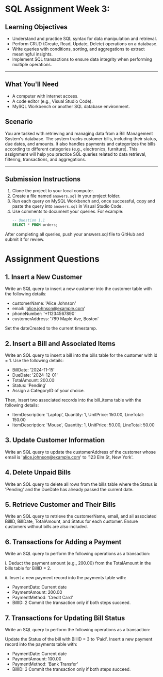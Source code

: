 # SQL Assignment Week 3:

## Learning Objectives
- Understand and practice SQL syntax for data manipulation and retrieval.
- Perform CRUD (Create, Read, Update, Delete) operations on a database.
- Write queries with conditions, sorting, and aggregations to extract meaningful insights.
- Implement SQL transactions to ensure data integrity when performing multiple operations.


---

## What You'll Need
- A computer with internet access.
- A code editor (e.g., Visual Studio Code).
- MySQL Workbench or another SQL database environment.



## Scenario
You are tasked with retrieving and managing data from a Bill Management System's database. The system tracks customer bills, including their status, due dates, and amounts. It also handles payments and categorizes the bills according to different categories (e.g., electronics, furniture). This assignment will help you practice SQL queries related to data retrieval, filtering, transactions, and aggregations.

---

## Submission Instructions
1. Clone the project to your local computer.
2. Create a file named `answers.sql` in your project folder.
3. Run each query on MySQL Workbench and, once successful, copy and paste the query into `answers.sql` in Visual Studio Code.
4. Use comments to document your queries. For example:
   ```sql
   -- Question 1.1
   SELECT * FROM orders;
After completing all queries, push your answers.sql file to GitHub and submit it for review.

# Assignment Questions

## 1. Insert a New Customer
Write an SQL query to insert a new customer into the customer table with the following details:

- customerName: 'Alice Johnson'
- email: 'alice.johnson@example.com'
- phoneNumber: '+11234567890'
- customerAddress: '789 Maple Ave, Boston'
  
Set the dateCreated to the current timestamp.

## 2. Insert a Bill and Associated Items
Write an SQL query to insert a bill into the bills table for the customer with id = 1.
Use the following details:

- BillDate: '2024-11-15'
- DueDate: '2024-12-01'
- TotalAmount: 200.00
- Status: 'Pending'
- Assign a CategoryID of your choice.
  
Then, insert two associated records into the bill_items table with the following details:

- ItemDescription: 'Laptop', Quantity: 1, UnitPrice: 150.00, LineTotal: 150.00
- ItemDescription: 'Mouse', Quantity: 1, UnitPrice: 50.00, LineTotal: 50.00
## 3. Update Customer Information
Write an SQL query to update the customerAddress of the customer whose email is 'alice.johnson@example.com' to '123 Elm St, New York'.

## 4. Delete Unpaid Bills
Write an SQL query to delete all rows from the bills table where the Status is 'Pending' and the DueDate has already passed the current date.

## 5. Retrieve Customer and Their Bills
Write an SQL query to retrieve the customerName, email, and all associated BillID, BillDate, TotalAmount, and Status for each customer. Ensure customers without bills are also included.

## 6. Transactions for Adding a Payment
Write an SQL query to perform the following operations as a transaction:

i. Deduct the payment amount (e.g., 200.00) from the TotalAmount in the bills table for BillID = 2.

ii.  Insert a new payment record into the payments table with:
   - PaymentDate: Current date
   - PaymentAmount: 200.00
   - PaymentMethod: 'Credit Card'
   - BillID: 2
Commit the transaction only if both steps succeed.


## 7. Transactions for Updating Bill Status
Write an SQL query to perform the following operations as a transaction:

Update the Status of the bill with BillID = 3 to 'Paid'.
Insert a new payment record into the payments table with:
- PaymentDate: Current date
- PaymentAmount: 100.00
- PaymentMethod: 'Bank Transfer'
- BillID: 3
Commit the transaction only if both steps succeed.
